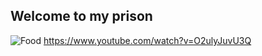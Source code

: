 ## Welcome to my prison
  ![Food](https://upload.wikimedia.org/wikipedia/commons/9/9a/Big_Mac_hamburger.jpg)
  https://www.youtube.com/watch?v=O2ulyJuvU3Q
 

